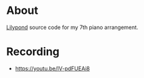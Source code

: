 # About

[Lilypond](https://lilypond.org/) source code for my 7th piano arrangement.

# Recording

- https://youtu.be/IV-pdFUEAi8
